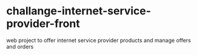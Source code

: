 # challange-internet-service-provider-front
web project to offer internet service provider products and manage offers and orders
